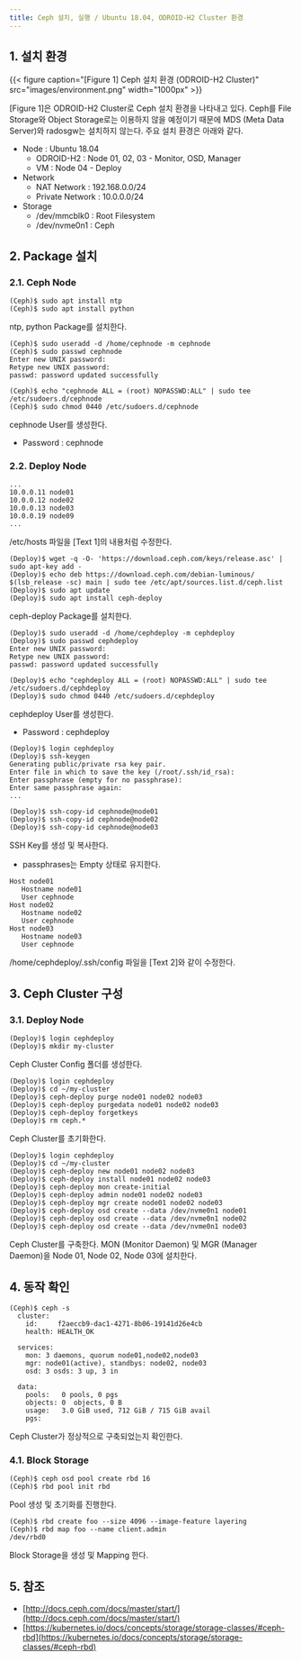 ```yaml
---
title: Ceph 설치, 실행 / Ubuntu 18.04, ODROID-H2 Cluster 환경
---
```


## 1. 설치 환경

{{< figure caption="[Figure 1] Ceph 설치 환경 (ODROID-H2 Cluster)" src="images/environment.png" width="1000px" >}}

[Figure 1]은 ODROID-H2 Cluster로 Ceph 설치 환경을 나타내고 있다. Ceph를 File Storage와 Object Storage로는 이용하지 않을 예정이기 때문에 MDS (Meta Data Server)와 radosgw는 설치하지 않는다. 주요 설치 환경은 아래와 같다.

* Node : Ubuntu 18.04
  * ODROID-H2 : Node 01, 02, 03 - Monitor, OSD, Manager
  * VM : Node 04 - Deploy
* Network
  * NAT Network : 192.168.0.0/24
  * Private Network : 10.0.0.0/24
* Storage
  * /dev/mmcblk0 : Root Filesystem
  * /dev/nvme0n1 : Ceph

## 2. Package 설치

### 2.1. Ceph Node

```shell
(Ceph)$ sudo apt install ntp
(Ceph)$ sudo apt install python
```

ntp, python Package를 설치한다.

```shell
(Ceph)$ sudo useradd -d /home/cephnode -m cephnode
(Ceph)$ sudo passwd cephnode
Enter new UNIX password:
Retype new UNIX password:
passwd: password updated successfully

(Ceph)$ echo "cephnode ALL = (root) NOPASSWD:ALL" | sudo tee /etc/sudoers.d/cephnode
(Ceph)$ sudo chmod 0440 /etc/sudoers.d/cephnode
```

cephnode User를 생성한다.
* Password : cephnode

### 2.2. Deploy Node

```text {caption="[Text 1] Deploy Node - /etc/hosts", linenos=table}
...
10.0.0.11 node01
10.0.0.12 node02
10.0.0.13 node03
10.0.0.19 node09
...
```

/etc/hosts 파일을 [Text 1]의 내용처럼 수정한다.

```shell
(Deploy)$ wget -q -O- 'https://download.ceph.com/keys/release.asc' | sudo apt-key add -
(Deploy)$ echo deb https://download.ceph.com/debian-luminous/ $(lsb_release -sc) main | sudo tee /etc/apt/sources.list.d/ceph.list
(Deploy)$ sudo apt update
(Deploy)$ sudo apt install ceph-deploy
```

ceph-deploy Package를 설치한다.

```shell
(Deploy)$ sudo useradd -d /home/cephdeploy -m cephdeploy
(Deploy)$ sudo passwd cephdeploy
Enter new UNIX password:
Retype new UNIX password:
passwd: password updated successfully

(Deploy)$ echo "cephdeploy ALL = (root) NOPASSWD:ALL" | sudo tee /etc/sudoers.d/cephdeploy
(Deploy)$ sudo chmod 0440 /etc/sudoers.d/cephdeploy
```

cephdeploy User를 생성한다.
* Password : cephdeploy

```shell
(Deploy)$ login cephdeploy
(Deploy)$ ssh-keygen
Generating public/private rsa key pair.
Enter file in which to save the key (/root/.ssh/id_rsa):
Enter passphrase (empty for no passphrase):
Enter same passphrase again:
...

(Deploy)$ ssh-copy-id cephnode@node01
(Deploy)$ ssh-copy-id cephnode@node02
(Deploy)$ ssh-copy-id cephnode@node03
```

SSH Key를 생성 및 복사한다.
* passphrases는 Empty 상태로 유지한다.

```text {caption="[Text 2] Deploy Node - /home/cephdeploy/.ssh/config", linenos=table}
Host node01
   Hostname node01
   User cephnode
Host node02
   Hostname node02
   User cephnode
Host node03
   Hostname node03
   User cephnode
```

/home/cephdeploy/.ssh/config 파일을 [Text 2]와 같이 수정한다.

## 3. Ceph Cluster 구성

### 3.1. Deploy Node

```shell
(Deploy)$ login cephdeploy
(Deploy)$ mkdir my-cluster
```

Ceph Cluster Config 폴더를 생성한다.

```shell
(Deploy)$ login cephdeploy
(Deploy)$ cd ~/my-cluster
(Deploy)$ ceph-deploy purge node01 node02 node03
(Deploy)$ ceph-deploy purgedata node01 node02 node03
(Deploy)$ ceph-deploy forgetkeys
(Deploy)$ rm ceph.*
```

Ceph Cluster를 초기화한다.

```shell
(Deploy)$ login cephdeploy
(Deploy)$ cd ~/my-cluster
(Deploy)$ ceph-deploy new node01 node02 node03
(Deploy)$ ceph-deploy install node01 node02 node03
(Deploy)$ ceph-deploy mon create-initial
(Deploy)$ ceph-deploy admin node01 node02 node03
(Deploy)$ ceph-deploy mgr create node01 node02 node03
(Deploy)$ ceph-deploy osd create --data /dev/nvme0n1 node01
(Deploy)$ ceph-deploy osd create --data /dev/nvme0n1 node02
(Deploy)$ ceph-deploy osd create --data /dev/nvme0n1 node03
```

Ceph Cluster를 구축한다. MON (Monitor Daemon) 및 MGR (Manager Daemon)을 Node 01, Node 02, Node 03에 설치한다.

## 4. 동작 확인

```shell
(Ceph)$ ceph -s
  cluster:
    id:     f2aeccb9-dac1-4271-8b06-19141d26e4cb
    health: HEALTH_OK

  services:
    mon: 3 daemons, quorum node01,node02,node03
    mgr: node01(active), standbys: node02, node03
    osd: 3 osds: 3 up, 3 in

  data:
    pools:   0 pools, 0 pgs
    objects: 0  objects, 0 B
    usage:   3.0 GiB used, 712 GiB / 715 GiB avail
    pgs:  
```

Ceph Cluster가 정상적으로 구축되었는지 확인한다.

### 4.1. Block Storage

```shell
(Ceph)$ ceph osd pool create rbd 16
(Ceph)$ rbd pool init rbd
```

Pool 생성 및 초기화를 진행한다.

```shell
(Ceph)$ rbd create foo --size 4096 --image-feature layering
(Ceph)$ rbd map foo --name client.admin
/dev/rbd0
```

Block Storage을 생성 및 Mapping 한다.

## 5. 참조

* [http://docs.ceph.com/docs/master/start/](http://docs.ceph.com/docs/master/start/)
* [https://kubernetes.io/docs/concepts/storage/storage-classes/#ceph-rbd](https://kubernetes.io/docs/concepts/storage/storage-classes/#ceph-rbd)